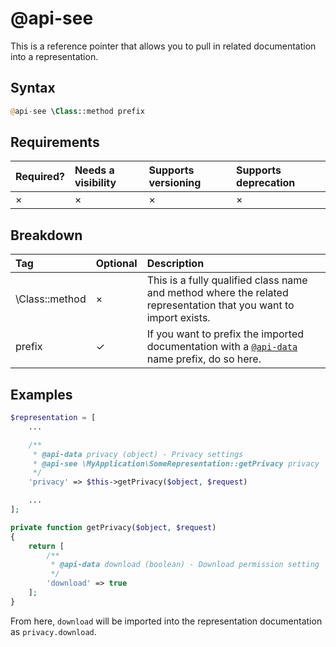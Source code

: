 # @api-see

This is a reference pointer that allows you to pull in related documentation into a representation.

## Syntax
```php
@api-see \Class::method prefix
```

## Requirements
| Required? | Needs a visibility | Supports versioning | Supports deprecation |
| :--- | :--- | :--- | :--- |
| × | × | × | × |

## Breakdown
| Tag | Optional | Description |
| :--- | :--- | :--- |
| \Class::method | × | This is a fully qualified class name and method where the related representation that you want to import exists. |
| prefix | ✓ | If you want to prefix the imported documentation with a [`@api-data`](reference/annotations/data.md) name prefix, do so here. |

## Examples
```php
$representation = [
    ...

    /**
     * @api-data privacy (object) - Privacy settings
     * @api-see \MyApplication\SomeRepresentation::getPrivacy privacy
     */
    'privacy' => $this->getPrivacy($object, $request)

    ...
];
```

```php
private function getPrivacy($object, $request)
{
    return [
        /**
         * @api-data download (boolean) - Download permission setting
         */
        'download' => true
    ];
}
```

From here, `download` will be imported into the representation documentation as `privacy.download`.

